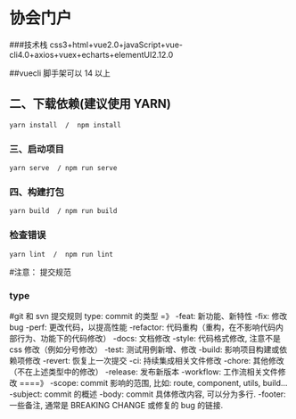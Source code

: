 # 协会门户

###技术栈 css3+html+vue2.0+javaScript+vue-cli4.0+axios+vuex+echarts+elementUI2.12.0

##vuecli 脚手架可以 14 以上


## 二、下载依赖(建议使用 YARN)

```
yarn install  /  npm install
```

### 三、启动项目

```
yarn serve  / npm run serve
```

### 四、构建打包

```
yarn build  / npm run build
```

### 检查错误

```
yarn lint  /  npm run lint
```

#注意： 提交规范

### type

#git 和 svn 提交规则
type: commit 的类型
=》
-feat: 新功能、新特性
-fix: 修改 bug
-perf: 更改代码，以提高性能
-refactor: 代码重构（重构，在不影响代码内部行为、功能下的代码修改）
-docs: 文档修改
-style: 代码格式修改, 注意不是 css 修改（例如分号修改）
-test: 测试用例新增、修改
-build: 影响项目构建或依赖项修改
-revert: 恢复上一次提交
-ci: 持续集成相关文件修改
-chore: 其他修改（不在上述类型中的修改）
-release: 发布新版本
-workflow: 工作流相关文件修改
====》
-scope: commit 影响的范围, 比如: route, component, utils, build...
-subject: commit 的概述
-body: commit 具体修改内容, 可以分为多行.
-footer: 一些备注, 通常是 BREAKING CHANGE 或修复的 bug 的链接.


